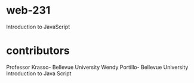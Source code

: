 
# web-231
Introduction to JavaScript 
# contributors	
Professor Krasso- Bellevue University
Wendy Portillo- Bellevue University 
Introduction to Java Script
